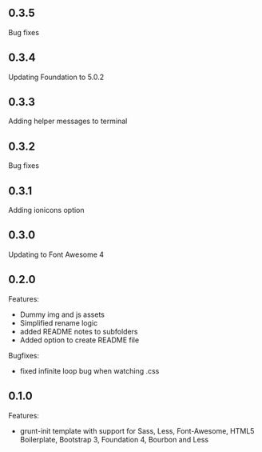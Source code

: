## 0.3.5
Bug fixes

## 0.3.4
Updating Foundation to 5.0.2

## 0.3.3
Adding helper messages to terminal

## 0.3.2
Bug fixes

## 0.3.1
Adding ionicons option

## 0.3.0
Updating to Font Awesome 4

## 0.2.0

Features:

  - Dummy img and js assets
  - Simplified rename logic
  - added README notes to subfolders
  - Added option to create README file

Bugfixes:

  - fixed infinite loop bug when watching .css

## 0.1.0

Features:

  - grunt-init template with support for Sass, Less, Font-Awesome, HTML5 Boilerplate, Bootstrap 3, Foundation 4, Bourbon and Less